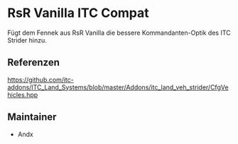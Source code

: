 # RsR Vanilla ITC Compat

Fügt dem Fennek aus RsR Vanilla die bessere Kommandanten-Optik des ITC Strider hinzu.

## Referenzen

<https://github.com/itc-addons/ITC_Land_Systems/blob/master/Addons/itc_land_veh_strider/CfgVehicles.hpp>

## Maintainer

- Andx
